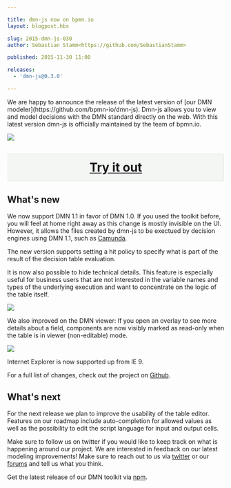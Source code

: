 ```yaml
---

title: dmn-js now on bpmn.io
layout: blogpost.hbs

slug: 2015-dmn-js-030
author: Sebastian Stamm<https://github.com/SebastianStamm>

published: 2015-11-30 11:00

releases:
  - 'dmn-js@0.3.0'

---
```



<p class="introduction">
  We are happy to announce the release of the latest version of [our DMN modeler](https://github.com/bpmn-io/dmn-js). Dmn-js allows you to view and model decisions with the DMN standard directly on the web. With this latest version dmn-js is officially maintained by the team of bpmn.io.
</p>

<!-- continue -->

<div class="figure">
  <a href="http://demo.bpmn.io/dmn">
    <img src="{{ assets }}/attachments/blog/2015/013-screencast.gif">
  </a>
</div>

<div style="background-color: #f4f6f4; border-radius: 3px; border: 1px solid #e4e6e4; margin: 30px auto; max-width: 500px; overflow: hidden;">
  <h2 style="-moz-box-sizing: border-box; -webkit-box-sizing: border-box; box-sizing: border-box; float: left; margin: 0; padding: 15px; position: relative; text-align: center; width: 500px;">
    <a href="http://demo.bpmn.io/dmn" style="display: block; font-size: 28px; line-height: 32px; text-align: center;">Try it out</a>
  </h2>
</div>

## What's new

We now support DMN 1.1 in favor of DMN 1.0. If you used the toolkit before, you will feel at home right away as this change is mostly invisible on the UI. However, it allows the files created by dmn-js to be exectued by decision engines using DMN 1.1, such as [Camunda](https://camunda.org/).

The new version supports setting a hit policy to specify what is part of the result of the decision table evaluation.

It is now also possible to hide technical details. This feature is especially useful for business users that are not interested in the variable names and types of the underlying execution and want to concentrate on the logic of the table itself.

<div class="figure">
  <img src="{{ assets }}/attachments/blog/2015/
013-technical-details.png">
</div>

We also improved on the DMN viewer: If you open an overlay to see more details about a field, components are now visibly marked as read-only when the table is in viewer (non-editable) mode.

<div class="figure">
  <img src="{{ assets }}/attachments/blog/2015/
013-viewer-css.png">
</div>

Internet Explorer is now supported up from IE 9.

For a full list of changes, check out the project on [Github](https://github.com/bpmn-io/dmn-js/commits/main).


## What's next

For the next release we plan to improve the usability of the table editor. Features on our roadmap include auto-completion for allowed values as well as the possibility to edit the script language for input and output cells.

Make sure to follow us on twitter if you would like to keep track on what is happening around our project.
We are interested in feedback on our latest modeling improvements! Make sure to reach out to us via [twitter](https://twitter.com/bpmn_io) or our [forums](https://forum.bpmn.io/top/all) and tell us what you think.

Get the latest release of our DMN toolkit via [npm](https://www.npmjs.com/package/dmn-js).
